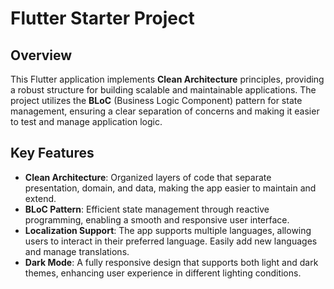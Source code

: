 # Flutter Starter Project

## Overview
This Flutter application implements **Clean Architecture** principles, providing a robust structure for building scalable and maintainable applications. The project utilizes the **BLoC** (Business Logic Component) pattern for state management, ensuring a clear separation of concerns and making it easier to test and manage application logic.

## Key Features
- **Clean Architecture**: Organized layers of code that separate presentation, domain, and data, making the app easier to maintain and extend.
- **BLoC Pattern**: Efficient state management through reactive programming, enabling a smooth and responsive user interface.
- **Localization Support**: The app supports multiple languages, allowing users to interact in their preferred language. Easily add new languages and manage translations.
- **Dark Mode**: A fully responsive design that supports both light and dark themes, enhancing user experience in different lighting conditions.
